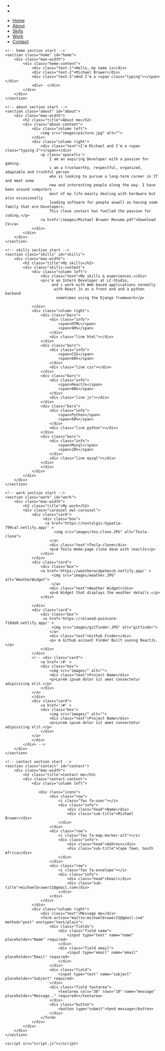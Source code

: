<!DOCTYPE html>
<html lang="en">
<head>
    <meta charset="UTF-8">
    <meta name="viewport" content="width=device-width, initial-scale=1.0">
    <title>Michael Bruwer</title>
    <link rel="stylesheet" href="style.css">
    <script src="https://kit.fontawesome.com/a076d05399.js"></script>
    <script src="https://code.jquery.com/jquery-3.5.1.min.js"></script>
    <script src="https://cdnjs.cloudflare.com/ajax/libs/typed.js/2.0.11/typed.min.js"></script>
    <script src="https://cdnjs.cloudflare.com/ajax/libs/waypoints/4.0.1/jquery.waypoints.min.js"></script>
    <script src="https://cdnjs.cloudflare.com/ajax/libs/OwlCarousel2/2.3.4/owl.carousel.min.js"></script>
    <link rel="stylesheet" href="https://cdnjs.cloudflare.com/ajax/libs/OwlCarousel2/2.3.4/assets/owl.carousel.min.css"/>

</head>
<body>
    <div class="scroll-up-btn">
        <i class="fas fa-angle-up"></i>
    </div>
    <nav class="navbar">
        <div class="max-width">   
            <div>
                <ul class="menu">
                    <li><a href='https://github.com/MichaelBruwer' ><i class="fab fa-github fa-lg"></i></a></li>
                    <li><a href='https://www.linkedin.com/in/michael-bruwer-2806a41a9/'><i class="fab fa-linkedin fa-lg"></i></a></li>
                </ul>
            </div>         
            <ul class="menu">
                <li><a href="#home" class="menu-btn">Home</a></li>
                <li><a href="#about" class="menu-btn">About</a></li>                
                <li><a href="#skills" class="menu-btn">Skills</a></li>   
                <li><a href="#work" class="menu-btn">Work</a></li>              
                <li><a href="#contact" class="menu-btn">Contact</a></li>
            </ul>
            <div class="menu-btn">
                <i class="fas fa-bars"></i>
            </div>
        </div>
    </nav>

    <!-- home section start -->
    <section class="home" id="home">
        <div class="max-width">
            <div class="home-content">
                <div class="text-1">Hello, my name is</div>
                <div class="text-2">Michael Bruwer</div>
                <div class="text-3">And I'm a <span class="typing"></span></div>
                <div>  </div>
            </div>
        </div>
    </section>

    <!-- about section start -->
    <section class="about" id="about">
        <div class="max-width">
            <h2 class="title">About me</h2>
            <div class="about-content">
                <div class="column left">
                    <img src="images/picture.jpg" alt="">
                </div>
                <div class="column right">
                    <div class="text">I'm Michael and I'm a <span class="typing-2"></span></div>
                    <p class='spacefix'>
                        I am an aspiring Developer with a passion for gaming.
                        i am a trustworthy, respectful, organized, adaptable and truthful person
                        who is looking to pursue a long-term career in IT and meet some
                        new and interesting people along the way. I have been around computers
                        most of my life mainly dealing with hardware but also occasionally
                        loading software for people aswell as having some family that are Developers.
                        This close contact has fuelled the passion for coding.</p>
                    <a href="/images/Michael Bruwer Resume.pdf">Download CV</a>
                </div>
            </div>
        </div>
    </section>

    <!-- skills section start -->
    <section class="skills" id="skills">
        <div class="max-width">
            <h2 class="title">My skills</h2>
            <div class="skills-content">
                <div class="column left">
                    <div class="text">My skills & experiences.</div>
                    <p>i'm an Intern Developer at LC-Studio,
                         and i work with Web based applications normally
                          with React Js as a front end and a python backend
                           sometimes using the Django framework</p>

                </div>
                <div class="column right">
                    <div class="bars">
                        <div class="info">
                            <span>HTML</span>
                            <span>90%</span>
                        </div>
                        <div class="line html"></div>
                    </div>
                    <div class="bars">
                        <div class="info">
                            <span>CSS</span>
                            <span>60%</span>
                        </div>
                        <div class="line css"></div>
                    </div>
                    <div class="bars">
                        <div class="info">
                            <span>ReactJs</span>
                            <span>80%</span>
                        </div>
                        <div class="line js"></div>
                    </div>
                    <div class="bars">
                        <div class="info">
                            <span>Python</span>
                            <span>50%</span>
                        </div>
                        <div class="line python"></div>
                    </div>
                    <div class="bars">
                        <div class="info">
                            <span>Mysql</span>
                            <span>20%</span>
                        </div>
                        <div class="line mysql"></div>
                    </div>
                    </div>
                </div>
            </div>
        </div>
    </section>

    <!-- work section start -->
    <section class="work" id="work">
        <div class="max-width">
            <h2 class="title">My work</h2>
            <div class="carousel owl-carousel">
                <div class="card">
                     <div class="box">
                      <a href='https://nostalgic-hypatia-799ca7.netlify.app/' >
                          <img src="images/tes-clone.JPG" alt="Tesla-clone">
                        </a>
                        <div class="text">Tesla-clone</div>
                        <p>A Tesla Home-page clone done with reactJs</p>
                    </div>
                </div>
                <div class="card">
                    <div class="box">
                    <a href='https://weatherwidgetmicb.netlify.app/' >
                         <img src="images/weather.JPG" alt="WeatherWidget">
                         </a>
                        <div class="text">Weather Widget</div>
                        <p>A Widget that displays the weather details.</p>
                    </div>

                </div>
                <div class="card">
                    <div class="box">
                     <a href='https://relaxed-poincare-f10de0.netlify.app/' >
                         <img src="images/gitfinder.JPG" alt="gitfinder">
                        </a>
                        <div class="text">Github Finder</div>
                        <p> A Github account Finder Built useing ReactJs.</p>
                    </div>
                </div>
                <!-- <div class="card">
                    <a href='/#' >
                    <div class="box">
                        <img src="images/" alt="">
                        <div class="text">Project Name</div>
                        <p>Lorem ipsum dolor sit amet consectetur adipisicing elit.</p>
                    </div>
                </a>
                </div>
                <div class="card">
                    <a href='/#' >
                    <div class="box">
                        <img src="images/" alt="">
                        <div class="text">Project Name</div>
                        <p>Lorem ipsum dolor sit amet consectetur adipisicing elit.</p>
                    </div>
                </a>
                </div>
            </div> -->
        </div>
    </section>

    <!-- contact section start -->
    <section class="contact" id="contact">
        <div class="max-width">
            <h2 class="title">Contact me</h2>
            <div class="contact-content">
                <div class="column left">

                   <div class="icons">
                        <div class="row">
                            <i class="fas fa-user"></i>
                            <div class="info">
                                <div class="head">Name</div>
                                <div class="sub-title">Michael Bruwer</div>
                            </div>
                        </div>
                        <div class="row">
                            <i class="fas fa-map-marker-alt"></i>
                            <div class="info">
                                <div class="head">Address</div>
                                <div class="sub-title">Cape Town, South Africa</div>
                            </div>
                        </div>
                        <div class="row">
                            <i class="fas fa-envelope"></i>
                            <div class="info">
                                <div class="head">Email</div>
                                <div class="sub-title">michaelbruwer21@gmail.com</div>
                            </div>
                        </div>
                    </div>
                </div>
                <div class="column right">
                    <div class="text">Message me</div>
                    <form action="mailto:michaelbruwer21@gmail.com" method="post" enctype="text/plain">
                        <div class="fields">
                            <div class="field name">
                                <input type="text" name="name" placeholder="Name" required>
                            </div>
                            <div class="field email">
                                <input type="email" name="email" placeholder="Email" required>
                            </div>
                        </div>
                        <div class="field">
                            <input type="text" name="subject" placeholder="Subject" required>
                        </div>
                        <div class="field textarea">
                            <textarea cols="30" rows="10" name="message" placeholder="Message.." required></textarea>
                        </div>
                        <div class="button">
                            <button type="submit">Send message</button>
                        </div>
                    </form>
                </div>
            </div>
        </div>
    </section>

    <script src="script.js"></script>

</body>
</html>
